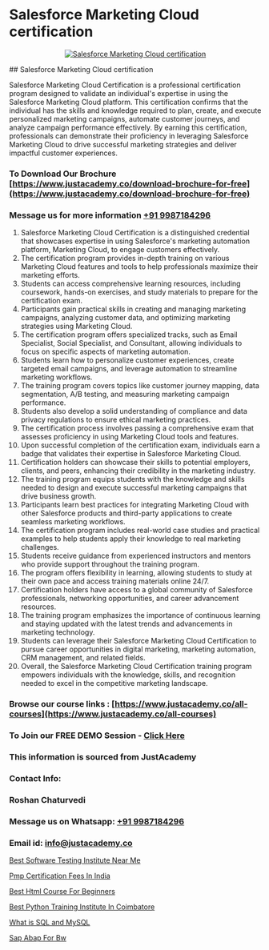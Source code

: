 # Salesforce Marketing Cloud certification

<p align="center">
  <a href="https://justacademy.co/course-detail/salesforce-training">
    <img src="https://justacademy.co/storage2/course_image/1709973792_course_image.webp" alt="Salesforce Marketing Cloud certification">
  </a>
</p>
## Salesforce Marketing Cloud certification

Salesforce Marketing Cloud Certification is a professional certification program designed to validate an individual's expertise in using the Salesforce Marketing Cloud platform. This certification confirms that the individual has the skills and knowledge required to plan, create, and execute personalized marketing campaigns, automate customer journeys, and analyze campaign performance effectively. By earning this certification, professionals can demonstrate their proficiency in leveraging Salesforce Marketing Cloud to drive successful marketing strategies and deliver impactful customer experiences.
### To Download Our Brochure [https://www.justacademy.co/download-brochure-for-free](https://www.justacademy.co/download-brochure-for-free)
### Message us for more information [+91 9987184296](https://api.whatsapp.com/send?phone=919987184296)
1) Salesforce Marketing Cloud Certification is a distinguished credential that showcases expertise in using Salesforce's marketing automation platform, Marketing Cloud, to engage customers effectively.
2) The certification program provides in-depth training on various Marketing Cloud features and tools to help professionals maximize their marketing efforts.
3) Students can access comprehensive learning resources, including coursework, hands-on exercises, and study materials to prepare for the certification exam.
4) Participants gain practical skills in creating and managing marketing campaigns, analyzing customer data, and optimizing marketing strategies using Marketing Cloud.
5) The certification program offers specialized tracks, such as Email Specialist, Social Specialist, and Consultant, allowing individuals to focus on specific aspects of marketing automation.
6) Students learn how to personalize customer experiences, create targeted email campaigns, and leverage automation to streamline marketing workflows.
7) The training program covers topics like customer journey mapping, data segmentation, A/B testing, and measuring marketing campaign performance.
8) Students also develop a solid understanding of compliance and data privacy regulations to ensure ethical marketing practices.
9) The certification process involves passing a comprehensive exam that assesses proficiency in using Marketing Cloud tools and features.
10) Upon successful completion of the certification exam, individuals earn a badge that validates their expertise in Salesforce Marketing Cloud.
11) Certification holders can showcase their skills to potential employers, clients, and peers, enhancing their credibility in the marketing industry.
12) The training program equips students with the knowledge and skills needed to design and execute successful marketing campaigns that drive business growth.
13) Participants learn best practices for integrating Marketing Cloud with other Salesforce products and third-party applications to create seamless marketing workflows.
14) The certification program includes real-world case studies and practical examples to help students apply their knowledge to real marketing challenges.
15) Students receive guidance from experienced instructors and mentors who provide support throughout the training program.
16) The program offers flexibility in learning, allowing students to study at their own pace and access training materials online 24/7.
17) Certification holders have access to a global community of Salesforce professionals, networking opportunities, and career advancement resources.
18) The training program emphasizes the importance of continuous learning and staying updated with the latest trends and advancements in marketing technology.
19) Students can leverage their Salesforce Marketing Cloud Certification to pursue career opportunities in digital marketing, marketing automation, CRM management, and related fields.
20) Overall, the Salesforce Marketing Cloud Certification training program empowers individuals with the knowledge, skills, and recognition needed to excel in the competitive marketing landscape.

### Browse our course links : [https://www.justacademy.co/all-courses](https://www.justacademy.co/all-courses) 
### To Join our FREE DEMO Session - [Click Here](https://www.justacademy.co/register-for-course-demo)


### This information is sourced from JustAcademy
### Contact Info:
### Roshan Chaturvedi
### Message us on Whatsapp: [+91 9987184296](https://api.whatsapp.com/send?phone=919987184296)
### Email id: [info@justacademy.co](mailto:info@justacademy.co)
                
[Best Software Testing Institute Near Me](https://www.linkedin.com/pulse/best-software-testing-institute-near-me-justacademy-beangaluru-vwpnc?trackingId=%2FQ0Xs9YPaO9ED2j%2F3%2FHxQw%3D%3D&lipi=urn%3Ali%3Apage%3Ad_flagship3_company_admin%3BV%2FJdwEmZTiK5hNIeM20IVA%3D%3D)

[Pmp Certification Fees In India](https://www.linkedin.com/pulse/pmp-certification-fees-india-justacademy-coimbatore-k0fxe?trackingId=e0YGPHfQDODTSL9SgEOATQ%3D%3D&lipi=urn%3Ali%3Apage%3Ad_flagship3_company_admin%3By22MVqO%2BQeqrnkw6fmQaIA%3D%3D)

[Best Html Course For Beginners](https://medium.com/@abhidnya.1068/best-html-course-for-beginners-ed3d61adcc62)

[Best Python Training Institute In Coimbatore](https://medium.com/@mahi3106/best-python-training-institute-in-coimbatore-445a833099bd)

[What is SQL and MySQL](https://justacademyin.github.io/justacademy/what-is-sql-and-mysql)

[Sap Abap For Bw](https://justacademyin.github.io/justacademy/sap-abap-for-bw)

